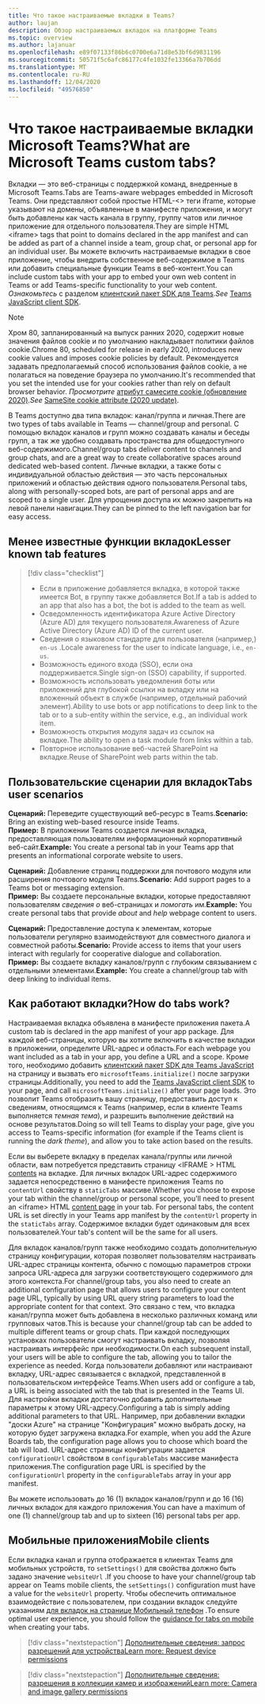 ```yaml
---
title: Что такое настраиваемые вкладки в Teams?
author: laujan
description: Обзор настраиваемых вкладок на платформе Teams
ms.topic: overview
ms.author: lajanuar
ms.openlocfilehash: e89f07133f86b6c0700e6a71d8e53bf6d9831196
ms.sourcegitcommit: 50571f5c6afc86177c4fe1032fe13366a7b706dd
ms.translationtype: MT
ms.contentlocale: ru-RU
ms.lasthandoff: 12/04/2020
ms.locfileid: "49576850"
---
```

# <a name="what-are-microsoft-teams-custom-tabs"></a><span data-ttu-id="e0773-103">Что такое настраиваемые вкладки Microsoft Teams?</span><span class="sxs-lookup"><span data-stu-id="e0773-103">What are Microsoft Teams custom tabs?</span></span>

<span data-ttu-id="e0773-104">Вкладки — это веб-страницы с поддержкой команд, внедренные в Microsoft Teams.</span><span class="sxs-lookup"><span data-stu-id="e0773-104">Tabs are Teams-aware webpages embedded in Microsoft Teams.</span></span> <span data-ttu-id="e0773-105">Они представляют собой простые HTML-<\> теги iframe, которые указывают на домены, объявленные в манифесте приложения, и могут быть добавлены как часть канала в группу, группу чатов или личное приложение для отдельного пользователя.</span><span class="sxs-lookup"><span data-stu-id="e0773-105">They are simple HTML <iframe\> tags that point to domains declared in the app manifest and can be added as part of a channel inside a team, group chat, or personal app for an individual user.</span></span> <span data-ttu-id="e0773-106">Вы можете включить настраиваемые вкладки в свое приложение, чтобы внедрить собственное веб-содержимое в Teams или добавить специальные функции Teams в веб-контент.</span><span class="sxs-lookup"><span data-stu-id="e0773-106">You can include custom tabs with your app to embed your own web content in Teams or add Teams-specific functionality to your web content.</span></span> <span data-ttu-id="e0773-107">*Ознакомьтесь* с разделом [клиентский пакет SDK для Teams](/javascript/api/overview/msteams-client).</span><span class="sxs-lookup"><span data-stu-id="e0773-107">*See* [Teams JavaScript client SDK](/javascript/api/overview/msteams-client).</span></span>

> [!NOTE]
> <span data-ttu-id="e0773-108">Хром 80, запланированный на выпуск ранних 2020, содержит новые значения файлов cookie и по умолчанию накладывает политики файлов cookie.</span><span class="sxs-lookup"><span data-stu-id="e0773-108">Chrome 80, scheduled for release in early 2020, introduces new cookie values and imposes cookie policies by default.</span></span> <span data-ttu-id="e0773-109">Рекомендуется задавать предполагаемый способ использования файлов cookie, а не полагаться на поведение браузера по умолчанию.</span><span class="sxs-lookup"><span data-stu-id="e0773-109">It's recommended that you set the intended use for your cookies rather than rely on default browser behavior.</span></span> <span data-ttu-id="e0773-110">*Просмотрите* [атрибут самесите cookie (обновление 2020)](../resources/samesite-cookie-update.md).</span><span class="sxs-lookup"><span data-stu-id="e0773-110">*See* [SameSite cookie attribute (2020 update)](../resources/samesite-cookie-update.md).</span></span>

<span data-ttu-id="e0773-111">В Teams доступно два типа вкладок: канал/группа и личная.</span><span class="sxs-lookup"><span data-stu-id="e0773-111">There are two types of tabs available in Teams — channel/group and personal.</span></span> <span data-ttu-id="e0773-112">С помощью вкладок каналов и групп можно создавать каналы и беседы групп, а так же удобно создавать пространства для общедоступного веб-содержимого.</span><span class="sxs-lookup"><span data-stu-id="e0773-112">Channel/group tabs deliver content to channels and group chats, and are a great way to create collaborative spaces around dedicated web-based content.</span></span> <span data-ttu-id="e0773-113">Личные вкладки, а также боты с индивидуальной областью действия — это часть персональных приложений и областью действия одного пользователя.</span><span class="sxs-lookup"><span data-stu-id="e0773-113">Personal tabs, along with personally-scoped bots, are part of personal apps and are scoped to a single user.</span></span> <span data-ttu-id="e0773-114">Для упрощения доступа их можно закрепить на левой панели навигации.</span><span class="sxs-lookup"><span data-stu-id="e0773-114">They can be pinned to the left navigation bar for easy access.</span></span>

## <a name="lesser-known-tab-features"></a><span data-ttu-id="e0773-115">Менее известные функции вкладок</span><span class="sxs-lookup"><span data-stu-id="e0773-115">Lesser known tab features</span></span>

> [!div class="checklist"]
>
> * <span data-ttu-id="e0773-116">Если в приложение добавляется вкладка, в которой также имеется Bot, в группу также добавляется Bot.</span><span class="sxs-lookup"><span data-stu-id="e0773-116">If a tab is added to an app that also has a bot, the bot is added to the team as well.</span></span>
> * <span data-ttu-id="e0773-117">Осведомленность идентификатора Azure Active Directory (Azure AD) для текущего пользователя.</span><span class="sxs-lookup"><span data-stu-id="e0773-117">Awareness of Azure Active Directory (Azure AD) ID of the current user.</span></span>
> * <span data-ttu-id="e0773-118">Сведения о языковом стандарте для пользователя (например,) `en-us` .</span><span class="sxs-lookup"><span data-stu-id="e0773-118">Locale awareness for the user to indicate language, i.e., `en-us`.</span></span> 
> * <span data-ttu-id="e0773-119">Возможность единого входа (SSO), если она поддерживается.</span><span class="sxs-lookup"><span data-stu-id="e0773-119">Single sign-on (SSO) capability, if supported.</span></span>
> * <span data-ttu-id="e0773-120">Возможность использовать уведомления боты или приложений для глубокой ссылки на вкладку или на вложенный объект в службе (например, отдельный рабочий элемент).</span><span class="sxs-lookup"><span data-stu-id="e0773-120">Ability to use bots or app notifications to deep link to the tab or to a sub-entity within the service, e.g., an individual work item.</span></span>
> * <span data-ttu-id="e0773-121">Возможность открытия модуля задач из ссылок на вкладке.</span><span class="sxs-lookup"><span data-stu-id="e0773-121">The ability to open a task module from links within a tab.</span></span>
> * <span data-ttu-id="e0773-122">Повторное использование веб-частей SharePoint на вкладке.</span><span class="sxs-lookup"><span data-stu-id="e0773-122">Reuse of SharePoint web parts within the tab.</span></span>

## <a name="tabs-user-scenarios"></a><span data-ttu-id="e0773-123">Пользовательские сценарии для вкладок</span><span class="sxs-lookup"><span data-stu-id="e0773-123">Tabs user scenarios</span></span>

<span data-ttu-id="e0773-124">**Сценарий:** Переведите существующий веб-ресурс в Teams.</span><span class="sxs-lookup"><span data-stu-id="e0773-124">**Scenario:** Bring an existing web-based resource inside Teams.</span></span> \
<span data-ttu-id="e0773-125">**Пример:** В приложении Teams создается личная вкладка, предоставляющая пользователям информационный корпоративный веб-сайт.</span><span class="sxs-lookup"><span data-stu-id="e0773-125">**Example:** You create a personal tab in your Teams app that presents an informational corporate website to users.</span></span>

<span data-ttu-id="e0773-126">**Сценарий:** Добавление страниц поддержки для почтового модуля или расширения почтового модуля Teams.</span><span class="sxs-lookup"><span data-stu-id="e0773-126">**Scenario:** Add support pages to a Teams bot or messaging extension.</span></span> \
<span data-ttu-id="e0773-127">**Пример:** Вы создаете персональные вкладки, которые предоставляют пользователям *сведения о* веб-страницах и *помогать* им.</span><span class="sxs-lookup"><span data-stu-id="e0773-127">**Example:** You create personal tabs that provide *about* and *help* webpage content to users.</span></span>

<span data-ttu-id="e0773-128">**Сценарий:** Предоставление доступа к элементам, которые пользователи регулярно взаимодействуют для совместного диалога и совместной работы.</span><span class="sxs-lookup"><span data-stu-id="e0773-128">**Scenario:** Provide access to items that your users interact with regularly for cooperative dialogue and collaboration.</span></span> \
<span data-ttu-id="e0773-129">**Пример:** Вы создаете вкладку каналов/групп с глубоким связыванием с отдельными элементами.</span><span class="sxs-lookup"><span data-stu-id="e0773-129">**Example:** You create a channel/group tab with deep linking to individual items.</span></span>

## <a name="how-do-tabs-work"></a><span data-ttu-id="e0773-130">Как работают вкладки?</span><span class="sxs-lookup"><span data-stu-id="e0773-130">How do tabs work?</span></span>

<span data-ttu-id="e0773-131">Настраиваемая вкладка объявлена в манифесте приложения пакета.</span><span class="sxs-lookup"><span data-stu-id="e0773-131">A custom tab is declared in the app manifest of your app package.</span></span> <span data-ttu-id="e0773-132">Для каждой веб-страницы, которую вы хотите включить в качестве вкладки в приложении, определите URL-адрес и область.</span><span class="sxs-lookup"><span data-stu-id="e0773-132">For each webpage you want included as a tab in your app, you define a URL and a scope.</span></span> <span data-ttu-id="e0773-133">Кроме того, необходимо добавить [клиентский пакет SDK для Teams JavaScript](/javascript/api/overview/msteams-client) на страницу и вызвать его `microsoftTeams.initialize()` после загрузки страницы.</span><span class="sxs-lookup"><span data-stu-id="e0773-133">Additionally, you need to add the [Teams JavaScript client SDK](/javascript/api/overview/msteams-client) to your page, and call `microsoftTeams.initialize()` after your page loads.</span></span> <span data-ttu-id="e0773-134">Это позволит Teams отобразить вашу страницу, предоставить доступ к сведениям, относящимся к Teams (например, если в клиенте Teams выполняется *темная тема*), и разрешить выполнение действий на основе результатов.</span><span class="sxs-lookup"><span data-stu-id="e0773-134">Doing so will tell Teams to display your page, give you access to Teams-specific information (for example if the Teams client is running the *dark theme*), and allow you to take action based on the results.</span></span>

<span data-ttu-id="e0773-135">Если вы выберете вкладку в пределах канала/группы или личной области, вам потребуется представить страницу <IFRAME \> HTML [contents](~/tabs/how-to/create-tab-pages/content-page.md) на вкладке. Для личных вкладок URL-адрес содержимого задается непосредственно в манифесте приложения Teams по `contentUrl` свойству в `staticTabs` массиве.</span><span class="sxs-lookup"><span data-stu-id="e0773-135">Whether you choose to expose your tab within the channel/group or personal scope, you'll need to present an <iframe\> HTML [content page](~/tabs/how-to/create-tab-pages/content-page.md) in your tab. For personal tabs, the content URL is set directly in your Teams app manifest by the `contentUrl` property in the `staticTabs` array.</span></span> <span data-ttu-id="e0773-136">Содержимое вкладки будет одинаковым для всех пользователей.</span><span class="sxs-lookup"><span data-stu-id="e0773-136">Your tab's content will be the same for all users.</span></span>

<span data-ttu-id="e0773-137">Для вкладок каналов/групп также необходимо создать дополнительную страницу конфигурации, которая позволяет пользователям настраивать URL-адрес страницы контента, обычно с помощью параметров строки запроса URL-адреса для загрузки соответствующего содержимого для этого контекста.</span><span class="sxs-lookup"><span data-stu-id="e0773-137">For channel/group tabs, you also need to create an additional configuration page that allows users to configure your content page URL, typically by using URL query string parameters to load the appropriate content for that context.</span></span> <span data-ttu-id="e0773-138">Это связано с тем, что вкладка канал/группа может быть добавлена в несколько различных команд или групповых чатов.</span><span class="sxs-lookup"><span data-stu-id="e0773-138">This is because your channel/group tab can be added to multiple different teams or group chats.</span></span> <span data-ttu-id="e0773-139">При каждой последующих установках пользователи смогут настраивать вкладку, позволяя настраивать интерфейс при необходимости.</span><span class="sxs-lookup"><span data-stu-id="e0773-139">On each subsequent install, your users will be able to configure the tab, allowing you to tailor the experience as needed.</span></span> <span data-ttu-id="e0773-140">Когда пользователи добавляют или настраивают вкладку, URL-адрес связывается с вкладкой, представленной в пользовательском интерфейсе Teams.</span><span class="sxs-lookup"><span data-stu-id="e0773-140">When users add or configure a tab, a URL is being associated with the tab that is presented in the Teams UI.</span></span> <span data-ttu-id="e0773-141">Для настройки вкладки достаточно добавить дополнительные параметры к этому URL-адресу.</span><span class="sxs-lookup"><span data-stu-id="e0773-141">Configuring a tab is simply adding additional parameters to that URL.</span></span> <span data-ttu-id="e0773-142">Например, при добавлении вкладки "доски Azure" на странице "Конфигурация" можно выбрать доску, на которую будет загружена вкладка.</span><span class="sxs-lookup"><span data-stu-id="e0773-142">For example, when you add the Azure Boards tab, the configuration page allows you to choose which board the tab will load.</span></span> <span data-ttu-id="e0773-143">URL-адрес страницы конфигурации задается  `configurationUrl` свойством в `configurableTabs` массиве манифеста приложения.</span><span class="sxs-lookup"><span data-stu-id="e0773-143">The configuration page URL is specified by the  `configurationUrl` property in the `configurableTabs` array in your app manifest.</span></span>

<span data-ttu-id="e0773-144">Вы можете использовать до 16 (1) вкладок каналов/групп и до 16 (16) личных вкладок для каждого приложения.</span><span class="sxs-lookup"><span data-stu-id="e0773-144">You can have a maximum of one (1) channel/group tab and up to sixteen (16) personal tabs per app.</span></span>

## <a name="mobile-clients"></a><span data-ttu-id="e0773-145">Мобильные приложения</span><span class="sxs-lookup"><span data-stu-id="e0773-145">Mobile clients</span></span>

<span data-ttu-id="e0773-146">Если вкладка канал и группа отображается в клиентах Teams для мобильных устройств, то `setSettings()` для свойства должно быть задано значение `websiteUrl` .</span><span class="sxs-lookup"><span data-stu-id="e0773-146">If you choose to have your channel/group tab appear on Teams mobile clients, the `setSettings()` configuration must have a value for the `websiteUrl` property.</span></span> <span data-ttu-id="e0773-147">Чтобы обеспечить оптимальное взаимодействие с пользователем, при создании вкладок следуйте указаниям [для вкладок на странице Мобильный телефон](~/tabs/design/tabs-mobile.md) .</span><span class="sxs-lookup"><span data-stu-id="e0773-147">To ensure optimal user experience, you should follow the [guidance for tabs on mobile](~/tabs/design/tabs-mobile.md) when creating your tabs.</span></span>

> [!div class="nextstepaction"]
> [<span data-ttu-id="e0773-148">Дополнительные сведения: запрос разрешений для устройства</span><span class="sxs-lookup"><span data-stu-id="e0773-148">Learn  more: Request device permissions</span></span>](/concepts/device-capabilities/native-device-permissions.md)

> [!div class="nextstepaction"]
>[<span data-ttu-id="e0773-149">Дополнительные сведения: разрешения в коллекции камер и изображений</span><span class="sxs-lookup"><span data-stu-id="e0773-149">Learn more: Camera and image gallery permissions</span></span>](/concepts/device-capabilities/mobile-camera-image-permissions.md)
